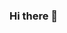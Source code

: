 ### Hi there 👋

<!--
**anaconda6/anaconda6** is a ✨ _special_ ✨ repository because its `README.md` (this file) appears on your GitHub profile.
hkhkuahkheekhsef
